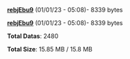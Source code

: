 [**rebjEbu9**](/data/rebjEbu9.txt) (01/01/23 - 05:08)- 8339 bytes

[**rebjEbu9**](/data/rebjEbu9.txt) (01/01/23 - 05:08)- 8339 bytes

**Total Datas**: 2480

**Total Size**: 15.85 MB / 15.8 MB